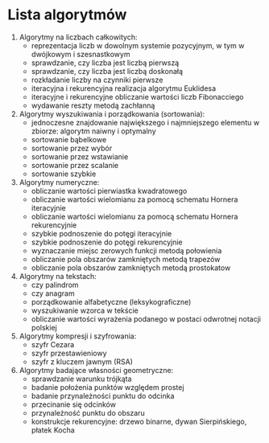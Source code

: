 # Lista algorytmów

1. Algorytmy na liczbach całkowitych:
    * reprezentacja liczb w dowolnym systemie pozycyjnym, w tym w dwójkowym i szesnastkowym
    * sprawdzanie, czy liczba jest liczbą pierwszą
    * sprawdzanie, czy liczba jest liczbą doskonałą
    * rozkładanie liczby na czynniki pierwsze
    * iteracyjna i rekurencyjna realizacja algorytmu Euklidesa
    * iteracyjne i rekurencyjne obliczanie wartości liczb Fibonacciego
    * wydawanie reszty metodą zachłanną
2. Algorytmy wyszukiwania i porządkowania (sortowania):
    * jednoczesne znajdowanie największego i najmniejszego elementu w zbiorze: algorytm naiwny i optymalny
    * sortowanie bąbelkowe
    * sortowanie przez wybór
    * sortowanie przez wstawianie
    * sortowanie przez scalanie
    * sortowanie szybkie
3. Algorytmy numeryczne:
    * obliczanie wartości pierwiastka kwadratowego
    * obliczanie wartości wielomianu za pomocą schematu Hornera iteracyjnie
    * obliczanie wartości wielomianu za pomocą schematu Hornera rekurencyjnie
    * szybkie podnoszenie do potęgi iteracyjnie
    * szybkie podnoszenie do potęgi rekurencyjnie
    * wyznaczanie miejsc zerowych funkcji metodą połowienia
    * obliczanie pola obszarów zamkniętych metodą trapezów 
    * obliczanie pola obszarów zamkniętych metodą prostokatow
4. Algorytmy na tekstach:
    * czy palindrom
    * czy anagram
    * porządkowanie alfabetyczne (leksykograficzne)
    * wyszukiwanie wzorca w tekście
    * obliczanie wartości wyrażenia podanego w postaci odwrotnej notacji polskiej
5. Algorytmy kompresji i szyfrowania:
    * szyfr Cezara
    * szyfr przestawieniowy
    * szyfr z kluczem jawnym (RSA)
6. Algorytmy badające własności geometryczne:
    * sprawdzanie warunku trójkąta
    * badanie położenia punktów względem prostej
    * badanie przynależności punktu do odcinka
    * przecinanie się odcinków
    * przynależność punktu do obszaru
    * konstrukcje rekurencyjne: drzewo binarne, dywan Sierpińskiego, płatek Kocha
